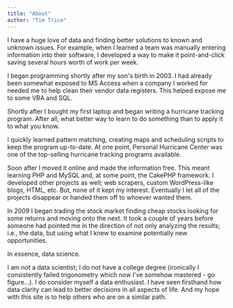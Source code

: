 ```yaml
---
title: "About"
author: "Tim Trice"
---
```


I have a huge love of data and finding better solutions to known and unknown 
issues. For example, when I learned a team was manually entering information 
into their software, I developed a way to make it point-and-click saving several 
hours worth of work per week.

I began programming shortly after my son's birth in 2003. I had already been 
somewhat exposed to MS Access when a company I worked for needed me to help 
clean their vendor data registers. This helped expose me to some VBA and SQL. 

Shortly after I bought my first laptop and began writing a hurricane tracking 
program. After all, what better way to learn to do something than to apply it to 
what you know. 

I quickly learned pattern matching, creating maps and scheduling scripts to 
keep the program up-to-date. At one point, Personal Hurricane Center was one of 
the top-selling hurricane tracking programs available. 

Soon after I moved it online and made the information free. This meant learning 
PHP and MySQL and, at some point, the CakePHP framework. I developed other 
projects as well; web scrapers, custom WordPress-like blogs, HTML, etc. But, 
none of it kept my interest. Eventually I let all of the projects 
disappear or handed them off to whoever wanted them. 

In 2009 I began trading the stock market finding cheap stocks looking for some 
returns and moving onto the next. It took a couple of years before someone had 
pointed me in the direction of not only analyzing the results; i.e., the data, 
but using what I knew to examine potentially new opportunities. 

In essence, data science. 

I am not a data scientist; I do not have a college degree (ironically I 
consistently failed trigonometry which now I've somehow mastered - go figure...). 
I do consider myself a data enthusiast. I have seen firsthand how data clarity 
can lead to better decisions in all aspects of life. And my hope with this site 
is to help others who are on a similar path.
